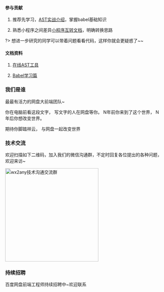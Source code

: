 #### 参与贡献

1. 推荐先学习，[AST实战介绍](https://juejin.im/post/5d0b3218e51d45599e019dd7#heading-22)，掌握babel基础知识

2. 熟悉小程序之间差异[小程序互转文档](https://juejin.im/post/5d70b6e0518825103e545a21)，明确转换思路


?> 想进一步研究的同学可以带着问题看看代码，这样你就会更疑惑了~~

#### 文档资料

1. [在线AST工具](https://astexplorer.net/)

2. [Babel学习篇](https://juejin.im/post/5d0b3218e51d45599e019dd7#heading-22)

### 我们是谁

最最有活力的网盘大前端团队~

你在电脑前看这段文字，
写文字的人在网盘等你。
N年前你来到了这个世界，
N年后你想改变世界。

期待你脚踏祥云，
与网盘一起改变世界

### 技术交流

欢迎扫描如下二维码，加入我们的微信沟通群，不定时回复各位提出的各种问题，欢迎来访~

<img src="https://issuecdn.baidupcs.com/issue/netdisk/ts_ad/help/1576044284.png" width="300" height="300" alt="wx2any技术沟通交流群" align=center>

### 持续招聘

百度网盘前端工程师持续招聘中~欢迎联系